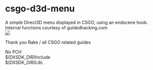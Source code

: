 # csgo-d3d-menu
A simple Direct3D menu displayed in CSGO, using an endscene hook. Internal functions courtesy of guidedhacking.com
<br>
<img src="https://guidedhacking.com/attachments/unknown-png.12252/">

Thank you Rake / all CSGO related guides

No PCH
<br>
$(DXSDK_DIR)Include\
$(DXSDK_DIR)Lib\
